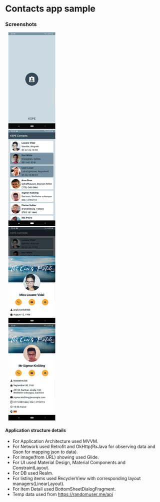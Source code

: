 # Contacts app sample

### Screenshots
<div class="row">
  <div class="column">
    <img src="/result/Screenshot_1.jpg" width="150px" hspace="10"</img>
  </div>
  <div class="column">
    <img src="/result/Screenshot_2.jpg" width="150px" hspace="10"</img>
  </div>
  <div class="column">
    <img src="/result/Screenshot_3.jpg" width="150px" hspace="10"</img>
  </div>
    <div class="column">
    <img src="/result/Screenshot_4.jpg" width="150px" hspace="10"</img>
  </div>
</div>

#### Application structure details
* For Application Architecture used MVVM.
* For Network used Retrofit and OkHttp(RxJava for observing data and Gson for mapping json to data).
* For image(from URL) showing used Glide.
* For UI used Material Design, Material Components and ConstraintLayout.
* For DB used Realm.
* For listing items used RecyclerView with corresponding layout managers(LinearLayout).
* For Item Detail used BottomSheetDialogFragment.
* Temp data used from https://randomuser.me/api

